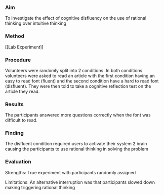 
### Aim
To investigate the effect of cognitive disfluency on the use of rational thinking over intuitive thinking

### Method
[[Lab Experiment]]

### Procedure 
Volunteers were randomly split into 2 conditions. In both conditions volunteers were asked to read an article with the first condition having an easy to read font (fluent) and the second condition have a hard to read font (disfluent). They were then told to take a cognitive reflection test on the article they read.
 
### Results
The participants answered more questions correctly when the font was difficult to read.

### Finding 
The disfluent condition required users to activate their system 2 brain causing the participants to use rational thinking in solving the problem

### Evaluation 
Strengths: True experiment with participants randomly assigned

Limitations: An alternative interruption was that participants slowed down making triggering rational thinking
